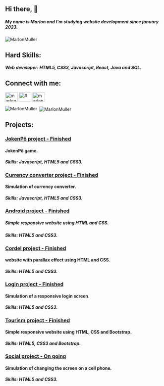 ## Hi there, :wave:

##### My name is Marlon and I'm studying website development since january 2023.

<p align="left"> <img src="https://komarev.com/ghpvc/?username=MarlonMuller&label=Profile%20views&color=0e75b6&style=flat" alt="MarlonMuller" /> </p>

## Hard Skills:

##### Web developer: HTML5, CSS3, Javascript, React, Java and SQL.


## Connect with me:

<a href="https://www.linkedin.com/feed/" target="blank"><img align="center" src="https://cdn.jsdelivr.net/npm/simple-icons@3.0.1/icons/linkedin.svg" alt="marlon-muller" height="30" width="40" /></a>
<a href="https://www.instagram.com/marlon_muller.ds/" target="blank"><img align="center" src="https://cdn.jsdelivr.net/npm/simple-icons@3.0.1/icons/instagram.svg" alt="#" height="30" width="40" /></a>
<a href="https://marlon-muller.medium.com/" target="blank"><img align="center" src="https://cdn.jsdelivr.net/npm/simple-icons@3.0.1/icons/medium.svg" alt="marlon_muller" height="30" width="40" /></a>

<p><img align="left" src="https://github-readme-stats.vercel.app/api/top-langs?username=MarlonMuller&show_icons=true&theme=dark&locale=en&layout=compact" alt="MarlonMuller" /></p>
<p>&nbsp;<img align="center" src="https://github-readme-stats.vercel.app/api?username=MarlonMuller&show_icons=true&theme=dark&locale=en" alt="MarlonMuller" /></p>


## Projects:

### <a href="https://marlonmuller.github.io/projeto-jokenpo/index.html">JokenPô project - Finished</a>

#### JokenPô game.

##### Skills: Javascript, HTML5 and CSS3.

### <a href="https://marlonmuller.github.io/projeto-conversor-de-moedas/index.html">Currency converter project - Finished</a>

#### Simulation of currency converter.

##### Skills: Javascript, HTML5 and CSS3.

### <a href="https://marlonmuller.github.io/projeto-android/index.html">Android project - Finished</a>

##### Simple responsive website using HTML and CSS.

##### Skills: HTML5 and CSS3.

### <a href="https://marlonmuller.github.io/projeto-cordel/index.html">Cordel project - Finished</a>

#### website with parallax effect using HTML and CSS.

##### Skills: HTML5 and CSS3.

### <a href="https://marlonmuller.github.io/projeto-login/index.html">Login project - Finished</a>

#### Simulation of a responsive login screen.

##### Skills: HTML5 and CSS3.

### <a href="https://marlonmuller.github.io/projeto-morroItacolomi/index.html">Tourism project - Finished</a>

#### Simple responsive website using HTML, CSS and Bootstrap.

##### Skills: HTML5, CSS3 and Bootstrap.

### <a href="https://marlonmuller.github.io/projeto-social/index.html">Social project - On going</a>

#### Simulation of changing the screen on a cell phone.

##### Skills: HTML5 and CSS3.


<!--
**MarlonMuller/MarlonMuller** is a ✨ _special_ ✨ repository because its `README.md` (this file) appears on your GitHub profile.

Here are some ideas to get you started:

- 🔭 I’m currently working on ...
- 🌱 I’m currently learning ...
- 👯 I’m looking to collaborate on ...
- 🤔 I’m looking for help with ...
- 💬 Ask me about ...
- 📫 How to reach me: ...
- 😄 Pronouns: ...
- ⚡ Fun fact: ...
-->
